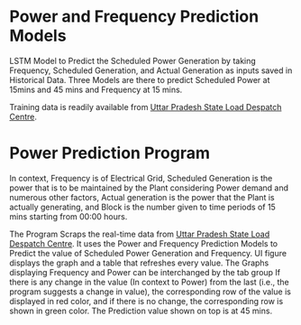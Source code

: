 # Power and Frequency Prediction Models
 LSTM Model to Predict the Scheduled Power Generation by taking Frequency, Scheduled Generation, and Actual Generation as inputs saved in Historical Data. Three Models are there to predict Scheduled Power at 15mins and 45 mins and Frequency at 15 mins.
 
 Training data is readily available from [Uttar Pradesh State Load Despatch Centre](https://www.upsldc.org/real-time-data).

# Power Prediction Program
 In context, Frequency is of Electrical Grid, Scheduled Generation is the power that is to be maintained by the Plant considering Power demand and numerous other factors, Actual generation is the power that the Plant is actually generating, and Block is the number given to time periods of 15 mins starting from 00:00 hours. 
 
 The Program Scraps the real-time data from [Uttar Pradesh State Load Despatch Centre](https://www.upsldc.org/real-time-data). It uses the Power and Frequency Prediction Models to Predict the value of Scheduled Power Generation and Frequency. UI figure displays the graph and a table that refreshes every value. The Graphs displaying Frequency and Power can be interchanged by the tab group If there is any change in the value (In context to Power) from the last (i.e., the program suggests a change in value), the corresponding row of the value is displayed in red color, and if there is no change, the corresponding row is shown in green color. The Prediction value shown on top is at 45 mins.
